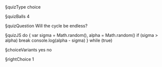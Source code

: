§quizType
choice

§quizBalls
4

§quizQuestion
Will the cycle be endless?


§quizJS
do {
  var sigma = Math.random(), alpha = Math.random()
  if (sigma > alpha) break
  console.log(alpha - sigma)
} while (true)


§choiceVariants
yes
no


§rightChoice
1
